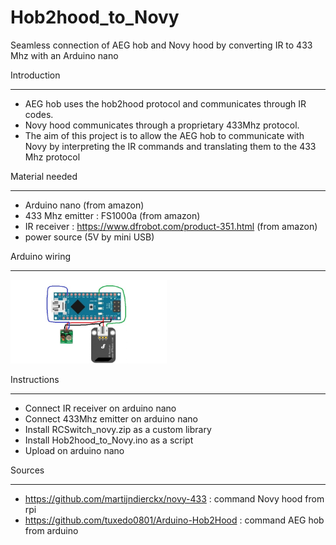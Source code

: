 # Hob2hood_to_Novy
Seamless connection of AEG hob and Novy hood by converting IR to 433 Mhz with an Arduino nano

Introduction
************
- AEG hob uses the hob2hood protocol and communicates through IR codes.
- Novy hood communicates through a proprietary 433Mhz protocol.
- The aim of this project is to allow the AEG hob to communicate with Novy by interpreting the IR commands and translating them to the 433 Mhz protocol

Material needed
***************
- Arduino nano (from amazon)
- 433 Mhz emitter : FS1000a (from amazon)
- IR receiver : https://www.dfrobot.com/product-351.html (from amazon)
- power source (5V by mini USB)

Arduino wiring
**************
<img src="https://github.com/alexbelgium/Hob2hood_to_Novy/blob/master/Arduino_wiring.jpg" width="250">

Instructions
************
- Connect IR receiver on arduino nano
- Connect 433Mhz emitter on arduino nano
- Install RCSwitch_novy.zip as a custom library
- Install Hob2hood_to_Novy.ino as a script
- Upload on arduino nano

Sources
*******
- https://github.com/martijndierckx/novy-433 : command Novy hood from rpi
- https://github.com/tuxedo0801/Arduino-Hob2Hood : command AEG hob from arduino
